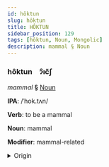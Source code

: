 ```yaml
---
id: hôktun
slug: hôktun
title: HÔKTUN
sidebar_position: 129
tags: [hôktun, Noun, Mongolic]
description: mammal § Noun
---
```


### hôktun&emsp;<span kind="abugida">ɂ̑ıc̃ʃ</span>

*mammal* **§** [Noun](../../tags/Noun)

**IPA**: /ˈhok.tʌn/

**Verb**: to be a mammal

**Noun**: mammal

**Modifier**: mammal-related

<details>
    <summary>Origin</summary>
    Mongolian хөхтөн xöxtön [xoxtəŋ]<br/>
    <em>Mongolic Language Family</em>
</details>